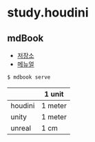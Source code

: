 # study.houdini

## mdBook

- [저장소](https://github.com/rust-lang/mdBook)
- [메뉴얼](https://rust-lang.github.io/mdBook/)

``` zsh
$ mdbook serve
```

|         | 1 unit  |
| ------- | ------- |
| houdini | 1 meter |
| unity   | 1 meter |
| unreal  | 1 cm    |